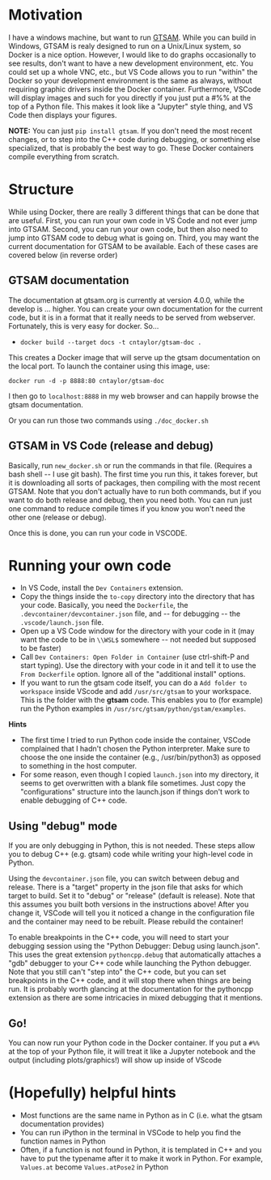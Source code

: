 # Motivation
I have a windows machine, but want to run [GTSAM](https://github.com/borglab/gtsam).  While you can build in Windows, GTSAM is realy designed to run on a Unix/Linux system, so Docker is a nice option.  However, I would like to do graphs occasionally to see results, don't want to have a new development environment, etc.  You could set up a whole VNC, etc., but VS Code allows you to run "within" the Docker so your development environment is the same as always, without requiring graphic drivers inside the Docker container.  Furthermore, VSCode will display images and such for you directly if you just put a #%% at the top of a Python file.  This makes it look like a "Jupyter" style thing, and VS Code then displays your figures.

**NOTE:** You can just `pip install gtsam`.  If you don't need the most recent changes, or to step into the C++ code during debugging, or something else specialized, that is probably the best way to go.  These Docker containers compile everything from scratch.

# Structure
While using Docker, there are really 3 different things that can be done that are useful.  First, you can run your own code in VS Code and not ever jump into GTSAM.  Second, you can run your own code, but then also need to jump into GTSAM code to debug what is going on.  Third, you may want the current documentation for GTSAM to be available.  Each of these cases are covered below (in reverse order)

## GTSAM documentation
The documentation at gtsam.org is currently at version 4.0.0, while the develop is ... higher.  You can create your own documentation for the current code, but it is in a format that it really needs to be served from webserver.  Fortunately, this is very easy for docker. So...
* `docker build --target docs -t cntaylor/gtsam-doc .`

This creates a Docker image that will serve up the gtsam documentation on the local port.  To launch the container using this image, use:

`docker run -d -p 8888:80 cntaylor/gtsam-doc`

I then go to `localhost:8888` in my web browser and can happily browse the gtsam documentation.

Or you can run those two commands using `./doc_docker.sh`


## GTSAM in VS Code (release and debug)
Basically, run `new_docker.sh` or run the commands in that file.  (Requires a bash shell -- I use git bash).  The first time you run this, it takes forever, but it is downloading all sorts of packages, then compiling with the most recent GTSAM.  Note that you don't actually have to run both commands, but if you want to do both release and debug, then you need both.  You can run just one command to reduce compile times if you know you won't need the other one (release or debug).

Once this is done, you can run your code in VSCODE.

# Running your own code
* In VS Code, install the `Dev Containers` extension.  
* Copy the things inside the `to-copy` directory into the directory that has your code.  Basically, you need the `Dockerfile`, the `.devcontainer/devcontainer.json` file, and -- for debugging -- the `.vscode/launch.json` file.
* Open up a VS Code window for the directory with your code in it (may want the code to be in `\\WSL$` somewhere -- not needed but supposed to be faster)
* Call `Dev Containers: Open Folder in Container` (use ctrl-shift-P and start typing).  Use the directory with your code in it and tell it to use the `From Dockerfile` option.  Ignore all of the "additional install" options.  
* If you want to run the gtsam code itself, you can do a `Add folder to workspace` inside VScode and add `/usr/src/gtsam` to your workspace.  This is the folder with the **gtsam** code.  This enables you to (for example) run the Python examples in `/usr/src/gtsam/python/gstam/examples`.  

**Hints**
* The first time I tried to run Python code inside the container, VSCode complained that I hadn't chosen the Python interpreter.  Make sure to choose the one inside the container (e.g., /usr/bin/python3) as opposed to something in the host computer.
* For some reason, even though I copied `launch.json` into my directory, it seems to get overwritten with a blank file sometimes.  Just copy the "configurations" structure into the launch.json if things don't work to enable debugging of C++ code.

## Using "debug" mode
If you are only debugging in Python, this is not needed.  These steps allow you to debug C++ (e.g. gtsam) code while writing your high-level code in Python.

Using the `devcontainer.json` file, you can switch between debug and release.  There is a "target" property in the json file that asks for which target to build.  Set it to "debug" or "release" (default is release).  Note that this assumes you built both versions in the instructions above!  After you change it, VSCode will tell you it noticed a change in the configuration file and the container may need to be rebuilt.  Please rebuild the container!

To enable breakpoints in the C++ code, you will need to start your debugging session using the "Python Debugger: Debug using launch.json".  This uses the great extension `pythoncpp.debug` that automatically attaches a "gdb" debugger to your C++ code while launching the Python debugger.  Note that you still can't "step into" the C++ code, but you can set breakpoints in the C++ code, and it will stop there when things are being run.  It is probably worth glancing at the documentation for the pythoncpp extension as there are some intricacies in mixed debugging that it mentions.

## Go!
You can now run your Python code in the Docker container.  If you put a `#%% `at the top of your Python file, it will treat it like a Jupyter notebook and the output (including plots/graphics!) will show up inside of VScode

# (Hopefully) helpful hints
* Most functions are the same name in Python as in C (i.e. what the gtsam documentation provides)
* You can run iPython in the terminal in VSCode to help you find the function names in Python
* Often, if a function is not found in Python, it is templated in C++ and you have to put the typename after it to make it work in Python.  For example, `Values.at` become `Values.atPose2` in Python

